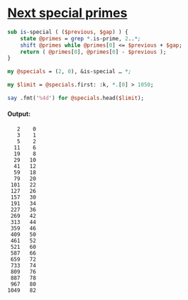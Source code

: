 [1]: https://rosettacode.org/wiki/Next_special_primes

# [Next special primes][1]

```perl
sub is-special ( ($previous, $gap) ) {
    state @primes = grep *.is-prime, 2..*;
    shift @primes while @primes[0] <= $previous + $gap;
    return ( @primes[0], @primes[0] - $previous );
}
 
my @specials = (2, 0), &is-special … *;
 
my $limit = @specials.first: :k, *.[0] > 1050;
 
say .fmt('%4d') for @specials.head($limit);
```

#### Output:
```
   2    0
   3    1
   5    2
  11    6
  19    8
  29   10
  41   12
  59   18
  79   20
 101   22
 127   26
 157   30
 191   34
 227   36
 269   42
 313   44
 359   46
 409   50
 461   52
 521   60
 587   66
 659   72
 733   74
 809   76
 887   78
 967   80
1049   82
```

